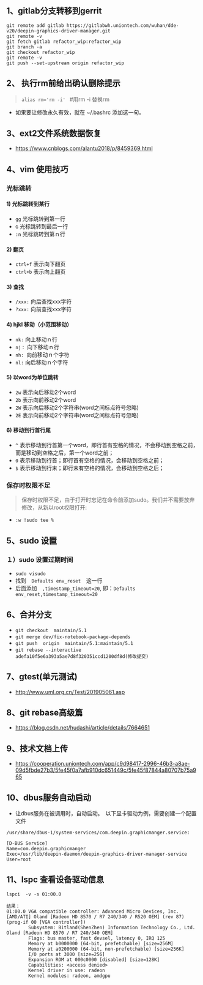 ## 1、gitlab分支转移到gerrit
```
git remote add gitlab https://gitlabwh.uniontech.com/wuhan/dde-v20/deepin-graphics-driver-manager.git
git remote -v
git fetch gitlab refactor_wip:refactor_wip
git branch -a
git checkout refactor_wip
git remote -v
git push --set-upstream origin refactor_wip
```


## 2、 执行rm前给出确认删除提示
> ```alias rm='rm -i' ```   #用rm -i 替换rm
* 如果要让修改永久有效，就在 ~/.bashrc 添加这一句。


## 3、ext2文件系统数据恢复
* https://www.cnblogs.com/alantu2018/p/8459369.html


## 4、vim  使用技巧
### 光标跳转
#### 1) 光标跳转到某行
* ```gg``` 光标跳转到第一行
* ```G``` 光标跳转到最后一行
* ```:n``` 光标跳转到第ｎ行

#### 2) 翻页
* ```ctrl+f``` 表示向下翻页
* ```ctrl+b``` 表示向上翻页

#### 3) 查找
* ```/xxx:``` 向后查找xxx字符
* ```?xxx:``` 向前查找xxx字符

#### 4) hjkl 移动（小范围移动）
* ```nk:```  向上移动ｎ行
* ```nj：```  向下移动ｎ行
* ```nh: ```向前移动ｎ个字符
* ```nl:``` 向后移动ｎ个字符

#### 5) 以word为单位跳转
* ```2w```  表示向后移动2个word
* ```2b``` 表示向前移动2个word
* ```2W``` 表示向后移动2个字符串(word之间标点符号忽略)
* ```2E``` 表示向前移动2个字符串(word之间标点符号忽略)

#### 6) 移动到行首行尾
* ```^``` 表示移动到行首第一个word，即行首有空格的情况，不会移动到空格之前，而是移动到空格之后，第一个word之前；
* ````0```` 表示移动到行首；即行首有空格的情况，会移动到空格之前；
* ````$```` 表示移动到行末；即行末有空格的情况，会移动到空格之后；

### 保存时权限不足
> 保存时权限不足，由于打开时忘记在命令前添加sudo。我们并不需要放弃修改，从新以root权限打开:
* ```:w !sudo tee %```


## 5、sudo 设置
### １）sudo 设置过期时间
* ```sudo visudo```
* 找到　```Defaults env_reset```　这一行
* 后面添加　```,timestamp_timeout=20```,  即：```Defaults env_reset,timestamp_timeout=20```



## 6、合并分支
* ```git checkout  maintain/5.1```
* ```git merge dev/fix-notebook-package-depends```
* ```git push  origin  maintain/5.1:maintain/5.1```
* ```git rebase --interactive adefa10f5e6a393a5ae7d8f320351ccd1200df8d(修改提交)```


## 7、gtest(单元测试)
* http://www.uml.org.cn/Test/201905061.asp

## 8、git rebase高级篇
* https://blog.csdn.net/hudashi/article/details/7664651

## 9、技术文档上传
* https://cooperation.uniontech.com/app/c9d98417-2996-46b3-a8ae-09d5fbde27b3/5fe45f0a7afb910dc651449c/5fe45f87844a80707b75a965

## 10、dbus服务自动启动
* 让dbus服务在被调用时，自动启动。　以下显卡驱动为例，需要创建一个配置文件
```
/usr/share/dbus-1/system-services/com.deepin.graphicmanger.service:

[D-BUS Service]
Name=com.deepin.graphicmanger
Exec=/usr/lib/deepin-daemon/deepin-graphics-driver-manager-service
User=root
```

## 11、lspc 查看设备驱动信息
```
lspci  -v -s 01:00.0

结果：
01:00.0 VGA compatible controller: Advanced Micro Devices, Inc. [AMD/ATI] Oland [Radeon HD 8570 / R7 240/340 / R520 OEM] (rev 87) (prog-if 00 [VGA controller])
        Subsystem: Bitland(ShenZhen) Information Technology Co., Ltd. Oland [Radeon HD 8570 / R7 240/340 OEM]
        Flags: bus master, fast devsel, latency 0, IRQ 125
        Memory at b0000000 (64-bit, prefetchable) [size=256M]
        Memory at a0200000 (64-bit, non-prefetchable) [size=256K]
        I/O ports at 3000 [size=256]
        Expansion ROM at 000c0000 [disabled] [size=128K]
        Capabilities: <access denied>
        Kernel driver in use: radeon
        Kernel modules: radeon, amdgpu

```

